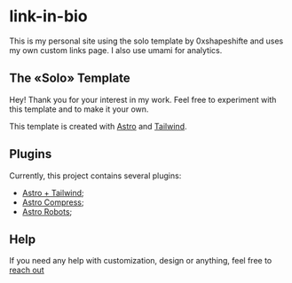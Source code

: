 # link-in-bio
This is my personal site using the solo template by 0xshapeshifte and uses my own custom links page. I also use umami for analytics.


## The «Solo» Template

Hey! Thank you for your interest in my work. Feel free to experiment with this template and to make it your own. 

This template is created with [Astro](https://astro.build/) and [Tailwind](https://tailwindcss.com/).

## Plugins
Currently, this project contains several plugins:
- [Astro + Tailwind](https://docs.astro.build/en/guides/integrations-guide/tailwind/);
- [Astro Compress](https://github.com/astro-community/AstroCompress#readme);
- [Astro Robots](https://github.com/alextim/astro-lib/tree/main/packages/astro-robots-txt#readme);

## Help
If you need any help with customization, design or anything, feel free to [reach out](mailto:shapeshifter@skiff.com)